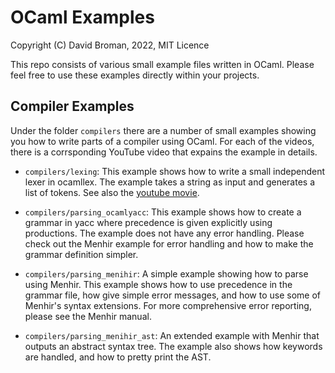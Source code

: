 # OCaml Examples

Copyright (C) David Broman, 2022, MIT Licence

This repo consists of various small example files written in OCaml. Please feel free to use these examples directly within your projects.

## Compiler Examples

Under the folder `compilers` there are a number of small examples showing you how to write parts of a compiler using OCaml. For each of the videos, there is a corrsponding YouTube video that expains the example in details.

* `compilers/lexing`: This example shows how to write a small independent lexer in ocamllex. The example takes a string as input and generates a list of tokens. See also the [youtube movie](https://youtu.be/NV91u1VSqfY).

* `compilers/parsing_ocamlyacc`: This example shows how to create a grammar in yacc where precedence is given explicitly using productions. The example does not have any error handling. Please check out the Menhir example for error handling and how to make the grammar definition simpler.

* `compilers/parsing_menihir`: A simple example showing how to parse using Menhir. This example shows how to use precedence in the grammar file, how give simple error messages, and how to use some of Menhir's syntax extensions. For more comprehensive error reporting, please see the Menhir manual.

* `compilers/parsing_menihir_ast`: An extended example with Menhir that outputs an abstract syntax tree. The example also shows how keywords are handled, and how to pretty print the AST.
